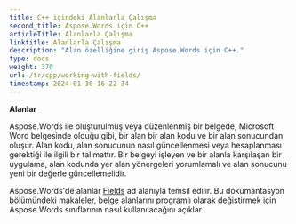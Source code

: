 ```yaml
---
title: C++ içindeki Alanlarla Çalışma
second_title: Aspose.Words için C++
articleTitle: Alanlarla Çalışma
linktitle: Alanlarla Çalışma
description: "Alan özelliğine giriş Aspose.Words için C++."
type: docs
weight: 370
url: /tr/cpp/working-with-fields/
timestamp: 2024-01-30-16-22-34
---
```


**Alanlar**

Aspose.Words ile oluşturulmuş veya düzenlenmiş bir belgede, Microsoft Word belgesinde olduğu gibi, bir alan bir alan kodu ve bir alan sonucundan oluşur. Alan kodu, alan sonucunun nasıl güncellenmesi veya hesaplanması gerektiği ile ilgili bir talimattır. Bir belgeyi işleyen ve bir alanla karşılaşan bir uygulama, alan kodunda yer alan yönergeleri yorumlamalı ve alan sonucunu yeni bir değerle güncellemelidir.

Aspose.Words'de alanlar [Fields](https://reference.aspose.com/words/cpp/aspose.words.fields/) ad alanıyla temsil edilir. Bu dokümantasyon bölümündeki makaleler, belge alanlarını programlı olarak değiştirmek için Aspose.Words sınıflarının nasıl kullanılacağını açıklar.
